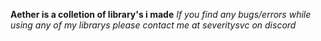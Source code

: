**Aether is a colletion of library's i made**
*If you find any bugs/errors while using any of my librarys please contact me at severitysvc on discord*

